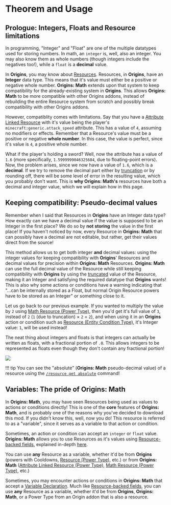 # Theorem and Usage

## Prologue: Integers, Floats and Resource limitations

In programming, "Integer" and "Float" are one of the multiple datatypes used for storing numbers. In math, an `integer` is, well, also an integer. You may also know them as whole numbers (though integers include the negatives too!), while a `float` is a **decimal** value.

In **Origins**, you may know about [Resources](https://origins.readthedocs.io/en/latest/types/power_types/resource/). Resources, in **Origins**, have an **Integer** data type. This means that it's value must either be a positive or negative whole number. **Origins: Math** extends upon that system to keep compatibility for the already-existing system in **Origins**. This allows **Origins: Math** to be more compatible with other Origins addons, instead of rebuilding the entire Resource system from scratch and possibly break compatibility with other Origins addons.

However, compatiblity comes with limitations. Say that you have a [Attribute Linked Resource](./types/power_types/attribute_linked_resource.md) with it's value being the player's `minecraft:generic.attack_speed` attribute. This has a value of `4`, assuming no modifiers or effects. Remember that a Resource's value must be a positive or negative **whole number**. In this case, the value is perfect, since it's value is `4`, a positive whole number.

What if the player's holding a sword? Well, now the attribute has a value of `1.6` (more specifically, `1.5999999046325684`, due to floating-point errors). Now, the problem arises, since we now have a value of `1.6`, which is a **decimal**. If we try to remove the decimal part either by [truncation](https://en.wikipedia.org/wiki/Truncation) or by rounding off, there will be some level of error in the resulting value, which you probably don't want. This is **why Origins: Math's** resources have both a decimal and integer value, which we will explain how in this page.

## Keeping compatibility: Pseudo-decimal values

Remember when I said that Resources in **Origins** have an Integer data type? How exactly can we have a decimal value if the value is supposed to be an Integer in the first place? We do so by **not storing** the value in the first place! If you haven't noticed by now, every Resource in **Origins: Math** that can possibly have a decimal are not editable, but rather, get their values direct from the source!

This method allows us to get both integer **and** decimal values: using the integer values for keeping compatibility with **Origins**' Resources and decimal values for precision within **Origins: Math** Resources. **Origins: Math** can use the full decimal value of the Resource while still keeping compatibility with **Origins** by using the [truncated](https://en.wikipedia.org/wiki/Truncation) value of the Resource, making it an Integer and satisfying the required datatype that **Origins** wants! This is also why some actions or conditions have a warning indicating that "...can be internally stored as a Float, but normal Origin Resource powers have to be stored as an Integer" or something close to it.

Let us go back to our previous example. If you wanted to multiply the value by `2` using [Math Resource (Power Type)](./types/power_types/math_resource.md), then you'd get it's full value of `3`, instead of `2` (`1` (due to truncation) × `2` = `2`), and when using it in an **Origins** action or condition such as [Resource (Entity Condition Type)](https://origins.readthedocs.io/en/latest/types/entity_condition_types/resource/), it's Integer value: `1`, will be used instead!

The neat thing about integers and floats is that integers can actually be written as floats, with a fractional portion of `.0`. This allows integers to be represented as floats even though they don't contain any fractional portion!

![](./img/resource.gif)

!!! tip
	You can see the "absolute" (**Origins: Math** pseudo-decimal value) of a resource using the [`/resource get absolute`](./misc/commands/resource.md) command!

## Variables: The pride of Origins: Math

In **Origins: Math**, you may have seen Resources being used as values to actions or conditions directly! This is one of the **core** features of **Origins: Math**, and is probably one of the reasons why you've decided to download this mod. If you didn't know this, well, now you do! This resource is referred to as a "variable", since it serves as a variable to that action or condition.

Sometimes, an action or condition can accept an `integer` or `float` value. **Origins: Math** allows you to use Resources as it's values using [Resource-backed fields](./notes/resource_backed_fields.md), explained in-depth [here](./notes/resource_backed_fields.md).

You can use **any** Resource as a variable, whether it'd be from **Origins** (powers with Cooldowns, [Resource (Power Type)](https://origins.readthedocs.io/en/latest/types/power_types/resource/), etc.) or from **Origins: Math** ([Attribute Linked Resource (Power Type)](./types/power_types/attribute_linked_resource.md), [Math Resource (Power Type)](./types/power_types/math_resource.md), etc.)

Sometimes, you may encounter actions or conditions in **Origins: Math** that accept a [Variable Declaration](./types/data_types/variable_declaration.md). Much like [Resource-backed fields](./notes/resource_backed_fields.md), you can use **any** Resource as a variable, whether it'd be from **Origins**, **Origins: Math**, or a Power Type from an Origin addon that is also a resource.